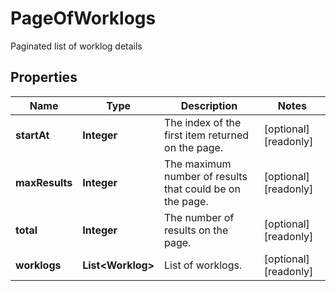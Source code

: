 

# PageOfWorklogs

Paginated list of worklog details

## Properties

Name | Type | Description | Notes
------------ | ------------- | ------------- | -------------
**startAt** | **Integer** | The index of the first item returned on the page. |  [optional] [readonly]
**maxResults** | **Integer** | The maximum number of results that could be on the page. |  [optional] [readonly]
**total** | **Integer** | The number of results on the page. |  [optional] [readonly]
**worklogs** | **List&lt;Worklog&gt;** | List of worklogs. |  [optional] [readonly]



